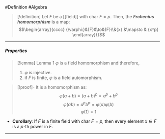 #Definition #Algebra 

> [!definition]
> Let $F$ be a [[field]] with $\text{char }F=p$. Then, the ***Frobenius homomorphism*** is a map: $$\begin{array}{cccc} {\varphi:}&{F}&\to&{F}\\&{x} &\mapsto & {x^p} \end{array}{}$$
---
##### Properties
> [!lemma] Lemma 1
> $\varphi$ is a field homomorphism and therefore, 
> 1. $\varphi$ is injective.
> 2. if $F$ is finite, $\varphi$ is a field automorphism.

> [!proof]-
> It is a homomorphism as: $$\varphi(a+b)=(a+b)^p=a^p+b^p$$
> $$\varphi(ab)=a^pb^p=\varphi(a)\varphi(b)$$
> $$\varphi(1)=1$$
- **Corollary**: If $F$ is a finite field with $\text{char }F=p$, then every element $x\in F$ is a $p$-th power in $F$.
---
